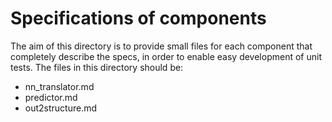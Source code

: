 # Specifications of components

The aim of this directory is to provide small files for each component that 
completely describe the specs, in order to enable easy development of unit
tests. The files in this directory should be:

* nn_translator.md
* predictor.md
* out2structure.md


